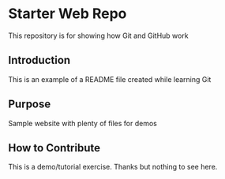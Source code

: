 # Starter Web Repo

This repository is for showing how Git and GitHub work

## Introduction
This is an example of a README file created while learning Git

## Purpose
Sample website with plenty of files for demos

## How to Contribute
This is a demo/tutorial exercise. Thanks but nothing to see here.